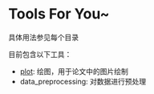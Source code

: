 Tools For You~
====
具体用法参见每个目录

目前包含以下工具：
* [plot](./plot/): 绘图，用于论文中的图片绘制
* data_preprocessing: 对数据进行预处理
